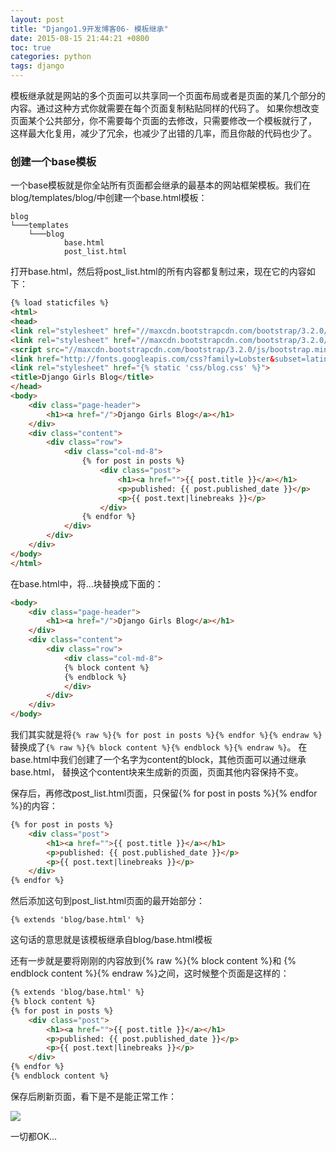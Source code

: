 ```yaml
---
layout: post
title: "Django1.9开发博客06- 模板继承"
date: 2015-08-15 21:44:21 +0800
toc: true
categories: python
tags: django
---
```


模板继承就是网站的多个页面可以共享同一个页面布局或者是页面的某几个部分的内容。通过这种方式你就需要在每个页面复制粘贴同样的代码了。
如果你想改变页面某个公共部分，你不需要每个页面的去修改，只需要修改一个模板就行了，
这样最大化复用，减少了冗余，也减少了出错的几率，而且你敲的代码也少了。<!--more-->

### 创建一个base模板
一个base模板就是你全站所有页面都会继承的最基本的网站框架模板。我们在blog/templates/blog/中创建一个base.html模板：

    blog
    └───templates
        └───blog
                base.html
                post_list.html

打开base.html，然后将post_list.html的所有内容都复制过来，现在它的内容如下：
``` html
{% load staticfiles %}
<html>
<head>
<link rel="stylesheet" href="//maxcdn.bootstrapcdn.com/bootstrap/3.2.0/css/bootstrap.min.css">
<link rel="stylesheet" href="//maxcdn.bootstrapcdn.com/bootstrap/3.2.0/css/bootstrap-theme.min.css">
<script src="//maxcdn.bootstrapcdn.com/bootstrap/3.2.0/js/bootstrap.min.js"></script>
<link href="http://fonts.googleapis.com/css?family=Lobster&subset=latin,latin-ext" rel="stylesheet" type="text/css">
<link rel="stylesheet" href="{% static 'css/blog.css' %}">
<title>Django Girls Blog</title>
</head>
<body>
    <div class="page-header">
        <h1><a href="/">Django Girls Blog</a></h1>
    </div>
    <div class="content">
        <div class="row">
            <div class="col-md-8">
                {% for post in posts %}
                    <div class="post">
                        <h1><a href="">{{ post.title }}</a></h1>
                        <p>published: {{ post.published_date }}</p>
                        <p>{{ post.text|linebreaks }}</p>
                    </div>
                {% endfor %}
            </div>
        </div>
    </div>
</body>
</html>
```
在base.html中，将…块替换成下面的：
``` html
<body>
    <div class="page-header">
        <h1><a href="/">Django Girls Blog</a></h1>
    </div>
    <div class="content">
        <div class="row">
            <div class="col-md-8">
            {% block content %}
            {% endblock %}
            </div>
        </div>
    </div>
</body>
```

我们其实就是将`{% raw %}{% for post in posts %}{% endfor %}{% endraw %}`
替换成了`{% raw %}{% block content %}{% endblock %}{% endraw %}`。
在base.html中我们创建了一个名字为content的block，其他页面可以通过继承base.html，
替换这个content块来生成新的页面，页面其他内容保持不变。

保存后，再修改post_list.html页面，只保留{% for post in posts %}{% endfor %}的内容：
``` html
{% for post in posts %}
    <div class="post">
        <h1><a href="">{{ post.title }}</a></h1>
        <p>published: {{ post.published_date }}</p>
        <p>{{ post.text|linebreaks }}</p>
    </div>
{% endfor %}
```
然后添加这句到post_list.html页面的最开始部分：
```
{% extends 'blog/base.html' %}
```
这句话的意思就是该模板继承自blog/base.html模板

还有一步就是要将刚刚的内容放到{% raw %}{% block content %}和
{% endblock content %}{% endraw %}之间，这时候整个页面是这样的：

``` html
{% extends 'blog/base.html' %}
{% block content %}
{% for post in posts %}
    <div class="post">
        <h1><a href="">{{ post.title }}</a></h1>
        <p>published: {{ post.published_date }}</p>
        <p>{{ post.text|linebreaks }}</p>
    </div>
{% endfor %}
{% endblock content %}
```
保存后刷新页面，看下是不是能正常工作：

![](https://xnstatic-1253397658.file.myqcloud.com/dj016.jpg)

一切都OK…

